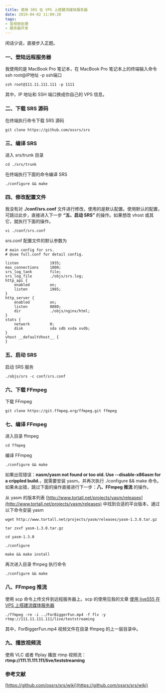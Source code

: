 ```yaml
---
title: 使用 SRS 在 VPS 上搭建流媒体服务器
date: 2019-04-02 11:09:20
tags:
- 音视频处理
- 服务器开发
---
```


闲话少说，直接步入正题。

### 一、登陆远程服务器
我使用的是 MacBook Pro 笔记本，在 MacBook Pro 笔记本上的终端输入命令 ssh root@IP地址 -p ssh端口

```
ssh root@111.11.111.111 -p 1111
```

其中，IP 地址和 SSH 端口换成你自己的 VPS 信息。

### 二、下载 SRS 源码
在终端执行命令下载 SRS 源码

```
git clone https://github.com/ossrs/srs
```

### 三、编译 SRS 
进入 srs/trunk 目录

```
cd ./srs/trunk
```

在终端执行下面的命令编译 SRS

```
./configure && make
```

<!-- more -->

### 四、修改配置文件

我没有对 **./conf/srs.conf** 文件进行修改，使用的是默认配置。使用默认的配置，可跳过此步，直接进入下一步 **“五、启动 SRS”** 的操作。如果想改 vhost 或其它，就执行下面的操作。

```
vi ./conf/srs.conf 
```

srs.conf 配置文件的默认参数为

```
# main config for srs.
# @see full.conf for detail config.

listen              1935;
max_connections     1000;
srs_log_tank        file;
srs_log_file        ./objs/srs.log;
http_api {
    enabled         on;
    listen          1985;
}
http_server {
    enabled         on;
    listen          8080;
    dir             ./objs/nginx/html;
}
stats {
    network         0;
    disk            sda sdb xvda xvdb;
}
vhost __defaultVhost__ {
}
```

### 五、启动 SRS
启动 SRS 服务

```
./objs/srs -c conf/srs.conf
```

### 六、下载 FFmpeg
下载 FFmpeg

```
git clone https://git.ffmpeg.org/ffmpeg.git ffmpeg
```

### 七、编译 FFmpeg
进入目录 ffmpeg

```
cd ffmpeg
```

编译 FFmpeg

```
./configure && make
```

如果出现错误：**nasm/yasm not found or too old. Use --disable-x86asm for a crippled build.**，就需要安装 yasm，并再次执行 ./configure && make 命令。如果未出错，跳过下面的操作直接进行下一步：**八、FFmpeg 推流** 的操作。

从 yasm 的版本列表 [http://www.tortall.net/projects/yasm/releases](http://www.tortall.net/projects/yasm/releases) 中找到合适的平台版本，通过以下命令安装 yasm

```
wget http://www.tortall.net/projects/yasm/releases/yasm-1.3.0.tar.gz

```

```
tar zxvf yasm-1.3.0.tar.gz
```

```
cd yasm-1.3.0
```

```
./configure
```

```
make && make install
```

再次进入目录 ffmpeg 执行命令

```
./configure && make
```

### 八、FFmpeg 推流
使用 scp 命令上传文件到远程服务器上。scp 的使用见我的文章 [使用 live555 在 VPS 上搭建流媒体服务器](https://depthlove.github.io/2019/03/30/use-live555-establish-server-on-vps)

```
./ffmpeg -re -i ../ForBiggerFun.mp4 -f flv -y rtmp://111.11.111.111/live/teststreaming
```

其中，ForBiggerFun.mp4 视频文件在目录 ffmpeg 的上一层目录中。

### 九、播放视频流

使用 VLC 或者 ffplay 播放 rtmp 视频流：**rtmp://111.11.111.111/live/teststreaming**

### 参考文献

[https://github.com/ossrs/srs/wiki](https://github.com/ossrs/srs/wiki)
